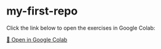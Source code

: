 # my-first-repo
Click the link below to open the exercises in Google Colab:

[🔗 Open in Google Colab](https://colab.research.google.com/drive/1aToelrRLc6cxSaQxYiZcFLTQf0BQHgM0?usp=sharing)

